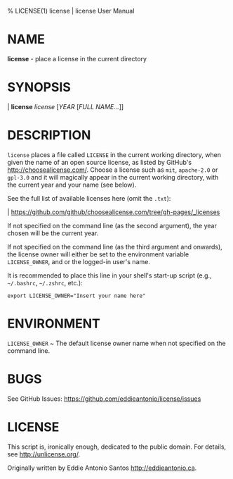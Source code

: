 % LICENSE(1) license | license User Manual

NAME
====

**license** - place a license in the current directory

SYNOPSIS
========

| **license** _license_ \[_YEAR_ \[_FULL NAME..._]]

DESCRIPTION
===========

`license` places a file called `LICENSE` in the current working
directory, when given the name of an open source license, as listed by
GitHub's <http://choosealicense.com/>. Choose a license such as `mit`,
`apache-2.0` or `gpl-3.0` and it will magically appear in the current
working directory, with the current year and your name (see below).

See the full list of available licenses here (omit the `.txt`):

| <https://github.com/github/choosealicense.com/tree/gh-pages/_licenses>

If not specified on the command line (as the second argument), the year
chosen will be the current year.

If not specified on the command line (as the third argument and
onwards), the license owner will either be set to the environment
variable `LICENSE_OWNER`, and or the logged-in user's name.

It is recommended to place this line in your shell's start-up script
(e.g., `~/.bashrc`, `~/.zshrc`, etc.):

    export LICENSE_OWNER="Insert your name here"

ENVIRONMENT
===========

`LICENSE_OWNER`
  ~ The default license owner name when not specified on the command line.

BUGS
====

See GitHub Issues: <https://github.com/eddieantonio/license/issues>

LICENSE
=======

This script is, ironically enough, dedicated to the public domain. For
details, see <http://unlicense.org/>.

Originally written by Eddie Antonio Santos <http://eddieantonio.ca>.
